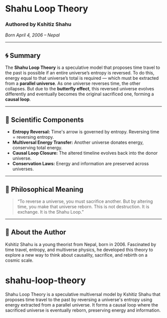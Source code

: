 # Shahu Loop Theory

### Authored by Kshitiz Shahu  
*Born April 4, 2006 – Nepal*

---

## 🌀 Summary

The **Shahu Loop Theory** is a speculative model that proposes time travel to the past is possible if an entire universe’s entropy is reversed. To do this, energy equal to that universe’s total is required — which must be extracted from a **parallel universe**. As one universe reverses time, the other collapses. But due to the **butterfly effect**, this reversed universe evolves differently and eventually becomes the original sacrificed one, forming a **causal loop**.

---

## 🔬 Scientific Components

- **Entropy Reversal:** Time's arrow is governed by entropy. Reversing time = reversing entropy.
- **Multiversal Energy Transfer:** Another universe donates energy, conserving total energy.
- **Causal Loop Closure:** The altered timeline evolves back into the donor universe.
- **Conservation Laws:** Energy and information are preserved across universes.

---

## 🌌 Philosophical Meaning

> “To reverse a universe, you must sacrifice another. But by altering time, you make that universe reborn. This is not destruction. It is exchange. It is the Shahu Loop.”

---

## 👤 About the Author

Kshitiz Shahu is a young theorist from Nepal, born in 2006. Fascinated by time travel, entropy, and multiverse physics, he developed this theory to explore a new way to think about causality, sacrifice, and rebirth on a cosmic scale.
# shahu-loop-theory
Shahu Loop Theory is a speculative multiversal model by Kshitiz Shahu that proposes time travel to the past by reversing a universe's entropy using energy extracted from a parallel universe. It forms a causal loop where the sacrificed universe is eventually reborn, preserving energy and information.
